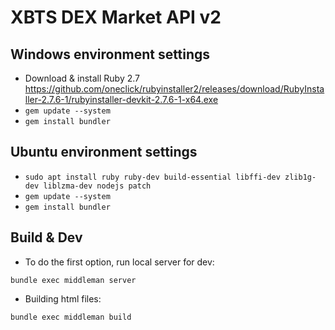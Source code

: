 # XBTS DEX Market API v2 

Windows environment settings
------------
* Download & install Ruby 2.7 https://github.com/oneclick/rubyinstaller2/releases/download/RubyInstaller-2.7.6-1/rubyinstaller-devkit-2.7.6-1-x64.exe
* `gem update --system`
* `gem install bundler`

Ubuntu environment settings
------------

* `sudo apt install ruby ruby-dev build-essential libffi-dev zlib1g-dev liblzma-dev nodejs patch`
* `gem update --system`
* `gem install bundler`

Build & Dev
------------------------------
* To do the first option, run local server for dev:

`bundle exec middleman server`

* Building html files:

`bundle exec middleman build`
